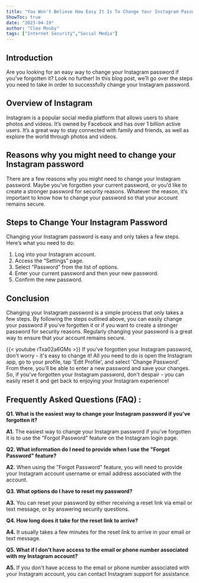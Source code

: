 ```yaml
---
title: "You Won't Believe How Easy It Is To Change Your Instagram Password If You've Forgotten It!"
ShowToc: true 
date: "2023-04-19"
author: "Cleo Mosby" 
tags: ["Internet Security","Social Media"]
---
```

## Introduction
Are you looking for an easy way to change your Instagram password if you’ve forgotten it? Look no further! In this blog post, we’ll go over the steps you need to take in order to successfully change your Instagram password. 

## Overview of Instagram
Instagram is a popular social media platform that allows users to share photos and videos. It’s owned by Facebook and has over 1 billion active users. It’s a great way to stay connected with family and friends, as well as explore the world through photos and videos. 

## Reasons why you might need to change your Instagram password
There are a few reasons why you might need to change your Instagram password. Maybe you’ve forgotten your current password, or you’d like to create a stronger password for security reasons. Whatever the reason, it’s important to know how to change your password so that your account remains secure. 

## Steps to Change Your Instagram Password
Changing your Instagram password is easy and only takes a few steps. Here’s what you need to do: 

1. Log into your Instagram account. 
2. Access the “Settings” page. 
3. Select “Password” from the list of options. 
4. Enter your current password and then your new password. 
5. Confirm the new password. 

## Conclusion
Changing your Instagram password is a simple process that only takes a few steps. By following the steps outlined above, you can easily change your password if you’ve forgotten it or if you want to create a stronger password for security reasons. Regularly changing your password is a great way to ensure that your account remains secure.

{{< youtube rTxa02a6GMs >}} 
If you've forgotten your Instagram password, don't worry - it's easy to change it! All you need to do is open the Instagram app, go to your profile, tap 'Edit Profile', and select 'Change Password'. From there, you'll be able to enter a new password and save your changes. So, if you've forgotten your Instagram password, don't despair - you can easily reset it and get back to enjoying your Instagram experience!

## Frequently Asked Questions (FAQ) :
**Q1. What is the easiest way to change your Instagram password if you've forgotten it?** 

**A1.** The easiest way to change your Instagram password if you've forgotten it is to use the "Forgot Password" feature on the Instagram login page. 

**Q2. What information do I need to provide when I use the "Forgot Password" feature?** 

**A2.** When using the "Forgot Password" feature, you will need to provide your Instagram account username or email address associated with the account. 

**Q3. What options do I have to reset my password?**

**A3.** You can reset your password by either receiving a reset link via email or text message, or by answering security questions. 

**Q4. How long does it take for the reset link to arrive?**

**A4.** It usually takes a few minutes for the reset link to arrive in your email or text message. 

**Q5. What if I don't have access to the email or phone number associated with my Instagram account?**

**A5.** If you don't have access to the email or phone number associated with your Instagram account, you can contact Instagram support for assistance.


